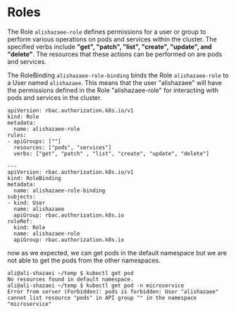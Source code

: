 # Roles
The Role `alishazaee-role` defines permissions for a user or group to perform various operations on pods and services within the cluster. The specified verbs include **"get", "patch", "list", "create", "update", and "delete"**. The resources that these actions can be performed on are pods and services.

The RoleBinding `alishazaee-role-binding` binds the Role `alishazaee-role` to a User named `alishazaee`. This means that the user "alishazaee" will have the permissions defined in the Role "alishazaee-role" for interacting with pods and services in the cluster.
```
apiVersion: rbac.authorization.k8s.io/v1
kind: Role
metadata:
  name: alishazaee-role
rules:
- apiGroups: [""]
  resources: ["pods", "services"]
  verbs: ["get", "patch" , "list", "create", "update", "delete"]

---
apiVersion: rbac.authorization.k8s.io/v1
kind: RoleBinding
metadata:
  name: alishazaee-role-binding
subjects:
- kind: User
  name: alishazaee
  apiGroup: rbac.authorization.k8s.io
roleRef:
  kind: Role
  name: alishazaee-role
  apiGroup: rbac.authorization.k8s.io
```
now as we expected, we can get pods in the default namespace but we are not able to get the pods from the other namespaces.
```
ali@ali-shazaei ~/temp $ kubectl get pod
No resources found in default namespace.
ali@ali-shazaei ~/temp $ kubectl get pod -n microservice
Error from server (Forbidden): pods is forbidden: User "alishazaee" cannot list resource "pods" in API group "" in the namespace "microservice"
```
